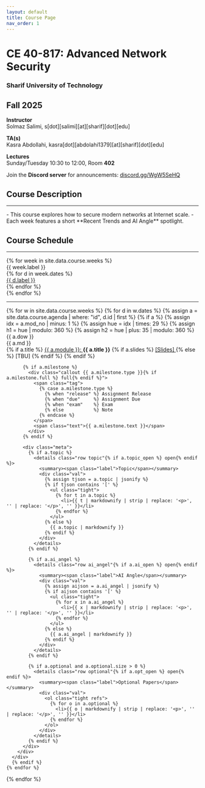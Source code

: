 ```yaml
---
layout: default
title: Course Page
nav_order: 1
---
```


# **CE 40-817: Advanced Network Security**
### **Sharif University of Technology**
## Fall 2025

**Instructor**  
Solmaz Salimi, <span class="email-obf">s[dot][salimi][at][sharif][dot][edu]</span>

**TA(s)**  
Kasra Abdollahi,  <span class="email-obf">kasra[dot][abdolahi1379][at][sharif][dot][edu]</span>

**Lectures**  
Sunday/Tuesday 10:30 to 12:00, Room **402**

Join the **Discord server** for announcements: <a href="https://discord.gg/WgW5SeHQ" target="_blank" rel="noopener">discord.gg/WgW5SeHQ</a>

## Course Description
<hr>
- This course explores how to secure modern networks at Internet scale.
- Each week features a short **Recent Trends and AI Angle** spotlight.

## Course Schedule
<hr>

<div class="schedule-table">
  {% for week in site.data.course.weeks %}
    <div class="col">
      <div class="head">{{ week.label }}</div>
      {% for d in week.dates %}
        <div class="cell"><a href="#{{ d.id }}">{{ d.label }}</a></div>
      {% endfor %}
    </div>
  {% endfor %}
</div>

<hr>
<div class="agenda">
  {% for w in site.data.course.weeks %}
    {% for d in w.dates %}
      {% assign a = site.data.course.agenda | where: "id", d.id | first %}
      {% if a %}
        {% assign idx = a.mod_no | minus: 1 %}
        {% assign hue = idx | times: 29 %}
        {% assign h1  = hue | modulo: 360 %}
        {% assign h2  = hue | plus: 35 | modulo: 360 %}
      <div class="slot" id="{{ a.id }}">
        <div class="leftcol">
          <div class="datebox" style="--g1:hsl({{ h1 }},75%,58%);--g2:hsl({{ h2 }},75%,52%);">
            <div class="dow">{{ a.dow }}</div>
            <div class="md">{{ a.md }}</div>
          </div>
        </div>
        <div>
          <div class="topline">
            {% if a.title %}
              <a class="mod-badge"
                 href="/asn/modules/#{{ a.mod_id }}"
                 style="--g1:hsl({{ h1 }},75%,58%);--g2:hsl({{ h2 }},75%,52%);--num-color:hsl({{ h2 }},95%,85%);">
                {{ a.module }}:
              </a>
              <strong class="title">{{ a.title }}</strong>
              {% if a.slides %}
                <a class="mod-badge"
                   href="{{ a.slides }}"
                   style="--g1:hsl({{ h1 }},75%,58%);--g2:hsl({{ h2 }},75%,52%);--num-color:hsl({{ h2 }},95%,85%);">
                  [Slides]
                </a>
              {% else %}
                <span class="mod-badge is-disabled"
                      aria-disabled="true"
                      style="--g1:hsl({{ h1 }},0%,70%);--g2:hsl({{ h2 }},0%,60%);--num-color:hsl({{ h2 }},0%,90%);">
                  [TBU]
                </span>
              {% endif %}
            {% endif %}
          </div>

          {% if a.milestone %}
            <div class="callout {{ a.milestone.type }}{% if a.milestone.full %} full{% endif %}">
              <span class="tag">
                {% case a.milestone.type %}
                  {% when "release" %} Assignment Release
                  {% when "due"     %} Assignment Due
                  {% when "exam"    %} Exam
                  {% else           %} Note
                {% endcase %}
              </span>
              <span class="text">{{ a.milestone.text }}</span>
            </div>
          {% endif %}

          <div class="meta">
            {% if a.topic %}
              <details class="row topic"{% if a.topic_open %} open{% endif %}>
                <summary><span class="label">Topic</span></summary>
                <div class="val">
                  {% assign tjson = a.topic | jsonify %}
                  {% if tjson contains '[' %}
                    <ul class="tight">
                      {% for t in a.topic %}
                        <li>{{ t | markdownify | strip | replace: '<p>', '' | replace: '</p>', '' }}</li>
                      {% endfor %}
                    </ul>
                  {% else %}
                    {{ a.topic | markdownify }}
                  {% endif %}
                </div>
              </details>
            {% endif %}

            {% if a.ai_angel %}
              <details class="row ai_angel"{% if a.ai_open %} open{% endif %}>
                <summary><span class="label">AI Angle</span></summary>
                <div class="val">
                  {% assign aijson = a.ai_angel | jsonify %}
                  {% if aijson contains '[' %}
                    <ul class="tight">
                      {% for x in a.ai_angel %}
                        <li>{{ x | markdownify | strip | replace: '<p>', '' | replace: '</p>', '' }}</li>
                      {% endfor %}
                    </ul>
                  {% else %}
                    {{ a.ai_angel | markdownify }}
                  {% endif %}
                </div>
              </details>
            {% endif %}

            {% if a.optional and a.optional.size > 0 %}
              <details class="row optional"{% if a.opt_open %} open{% endif %}>
                <summary><span class="label">Optional Papers</span></summary>
                <div class="val">
                  <ol class="tight refs">
                    {% for o in a.optional %}
                      <li>{{ o | markdownify | strip | replace: '<p>', '' | replace: '</p>', '' }}</li>
                    {% endfor %}
                  </ol>
                </div>
              </details>
            {% endif %}
          </div>
        </div>
      </div>
      {% endif %}
    {% endfor %}
  {% endfor %}
</div>
